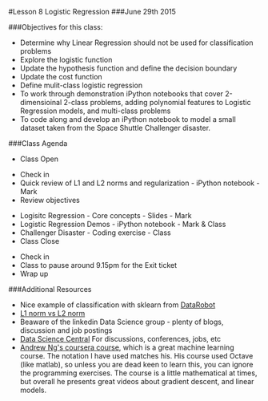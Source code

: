 #Lesson 8 Logistic Regression
###June 29th 2015

###Objectives for this class:
 * Determine why Linear Regression should not be used for classification problems
 * Explore the logistic function
 * Update the hypothesis function and define the decision boundary
 * Update the cost function
 * Define mulit-class logistic regression
 * To work through demonstration iPython notebooks that cover 2-dimensioinal 2-class problems, adding polynomial features to Logistic Regression models, and multi-class problems
 * To code along and develop an iPython notebook to model a small dataset taken from the Space Shuttle Challenger disaster.
 
###Class Agenda
 - Class Open
  * Check in
  * Quick review of L1 and L2 norms and regularization - iPython notebook - Mark
  * Review objectives
 - Logisitc Regression - Core concepts - Slides - Mark
 - Logistic Regression Demos - iPython notebook - Mark & Class
 - Challenger Disaster - Coding exercise - Class
 - Class Close
  * Check in
  * Class to pause around 9.15pm for the Exit ticket
  * Wrap up

###Additional Resources
* Nice example of classification with sklearn from [DataRobot](http://www.datarobot.com/blog/classification-with-scikit-learn/)
* [L1 norm vs L2 norm](http://www.chioka.in/differences-between-the-l1-norm-and-the-l2-norm-least-absolute-deviations-and-least-squares/)
* Beaware of the linkedin Data Science group - plenty of blogs, discussion and job postings
* [Data Science Central](http://www.datasciencecentral.com/) For discussions, conferences, jobs, etc
* [Andrew Ng's coursera course](https://www.coursera.org/learn/machine-learning/home/info), which is a great machine learning course. The notation I have used matches his. His course used Octave (like matlab), so unless you are dead keen to learn this, you can ignore the programming exercises. The course is a little mathematical at times, but overall he presents great videos about gradient descent, and linear models.

